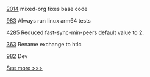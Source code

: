 
[2014](https://github.com/hyperledger/bevel/pull/2014) mixed-org fixes base code

[983](https://github.com/hyperledger-labs/solang/pull/983) Always run linux arm64 tests

[4285](https://github.com/hyperledger/besu/pull/4285) Reduced fast-sync-min-peers default value to 2.

[363](https://github.com/hyperledger-labs/fabric-token-sdk/pull/363) Rename exchange to htlc

[982](https://github.com/hyperledger-labs/solang/pull/982) Dev


[See more >>>](https://start-here.hyperledger.org/pull-requests)
